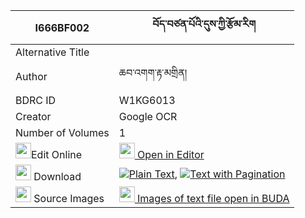 |I666BF002|བོད་བཙན་པོའི་དུས་ཀྱི་རྩོམ་རིག 
| --- | --- 
|Alternative Title |
|Author| ཆབ་འགག་རྟ་མགྲིན།
|BDRC ID | W1KG6013
|Creator | Google OCR
|Number of Volumes| 1
|<img width="25" src="https://img.icons8.com/color/25/000000/edit-property.png">Edit Online| [<img width="25" src="https://avatars.githubusercontent.com/u/45091458?s=200&v=4"> Open in Editor](http://editor.openpecha.org/I666BF002)
|<img width="25" src="https://img.icons8.com/fluent/48/000000/download-2.png"/>  Download | [![](https://img.icons8.com/color/20/000000/txt.png)Plain Text](https://github.com/Openpecha/I666BF002/releases/download/v1/bo_tsenpo_i_du_kyi_tsomrik_plain_I666BF002.zip), [![](https://img.icons8.com/color/20/000000/txt.png)Text with Pagination](https://github.com/Openpecha/I666BF002/releases/download/v1/bo_tsenpo_i_du_kyi_tsomrik_pages_I666BF002.zip)
|<img width="25" src="https://img.icons8.com/plasticine/100/000000/pictures-folder.png"/>  Source Images | [<img width="25" src="https://library.bdrc.io/icons/BUDA-small.svg"> Images of text file open in BUDA](https://library.bdrc.io/show/bdr:W1KG6013)